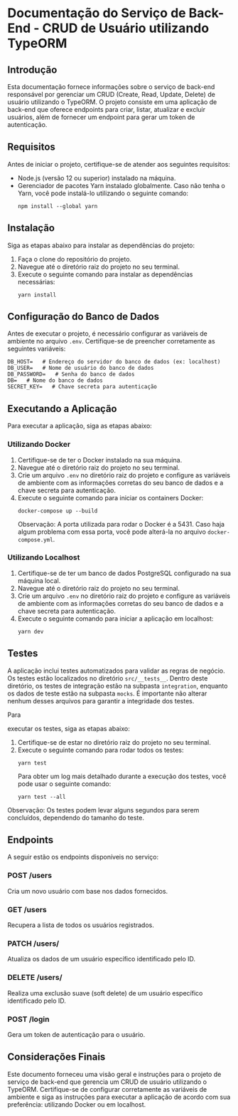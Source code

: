 # Documentação do Serviço de Back-End - CRUD de Usuário utilizando TypeORM

## Introdução

Esta documentação fornece informações sobre o serviço de back-end responsável por gerenciar um CRUD (Create, Read, Update, Delete) de usuário utilizando o TypeORM. O projeto consiste em uma aplicação de back-end que oferece endpoints para criar, listar, atualizar e excluir usuários, além de fornecer um endpoint para gerar um token de autenticação.

## Requisitos

Antes de iniciar o projeto, certifique-se de atender aos seguintes requisitos:

-  Node.js (versão 12 ou superior) instalado na máquina.
-  Gerenciador de pacotes Yarn instalado globalmente. Caso não tenha o Yarn, você pode instalá-lo utilizando o seguinte comando:
   ```
   npm install --global yarn
   ```

## Instalação

Siga as etapas abaixo para instalar as dependências do projeto:

1. Faça o clone do repositório do projeto.
2. Navegue até o diretório raiz do projeto no seu terminal.
3. Execute o seguinte comando para instalar as dependências necessárias:
   ```
   yarn install
   ```

## Configuração do Banco de Dados

Antes de executar o projeto, é necessário configurar as variáveis de ambiente no arquivo `.env`. Certifique-se de preencher corretamente as seguintes variáveis:

```
DB_HOST=   # Endereço do servidor do banco de dados (ex: localhost)
DB_USER=   # Nome de usuário do banco de dados
DB_PASSWORD=   # Senha do banco de dados
DB=   # Nome do banco de dados
SECRET_KEY=   # Chave secreta para autenticação
```

## Executando a Aplicação

Para executar a aplicação, siga as etapas abaixo:

### Utilizando Docker

1. Certifique-se de ter o Docker instalado na sua máquina.
2. Navegue até o diretório raiz do projeto no seu terminal.
3. Crie um arquivo `.env` no diretório raiz do projeto e configure as variáveis de ambiente com as informações corretas do seu banco de dados e a chave secreta para autenticação.
4. Execute o seguinte comando para iniciar os containers Docker:
   ```
   docker-compose up --build
   ```
   Observação: A porta utilizada para rodar o Docker é a 5431. Caso haja algum problema com essa porta, você pode alterá-la no arquivo `docker-compose.yml`.

### Utilizando Localhost

1. Certifique-se de ter um banco de dados PostgreSQL configurado na sua máquina local.
2. Navegue até o diretório raiz do projeto no seu terminal.
3. Crie um arquivo `.env` no diretório raiz do projeto e configure as variáveis de ambiente com as informações corretas do seu banco de dados e a chave secreta para autenticação.
4. Execute o seguinte comando para iniciar a aplicação em localhost:
   ```
   yarn dev
   ```

## Testes

A aplicação inclui testes automatizados para validar as regras de negócio. Os testes estão localizados no diretório `src/__tests__`. Dentro deste diretório, os testes de integração estão na subpasta `integration`, enquanto os dados de teste estão na subpasta `mocks`. É importante não alterar nenhum desses arquivos para garantir a integridade dos testes.

Para

executar os testes, siga as etapas abaixo:

1. Certifique-se de estar no diretório raiz do projeto no seu terminal.
2. Execute o seguinte comando para rodar todos os testes:
   ```
   yarn test
   ```
   Para obter um log mais detalhado durante a execução dos testes, você pode usar o seguinte comando:
   ```
   yarn test --all
   ```

Observação: Os testes podem levar alguns segundos para serem concluídos, dependendo do tamanho do teste.

## Endpoints

A seguir estão os endpoints disponíveis no serviço:

### POST /users

Cria um novo usuário com base nos dados fornecidos.

### GET /users

Recupera a lista de todos os usuários registrados.

### PATCH /users/<id>

Atualiza os dados de um usuário específico identificado pelo ID.

### DELETE /users/<id>

Realiza uma exclusão suave (soft delete) de um usuário específico identificado pelo ID.

### POST /login

Gera um token de autenticação para o usuário.

## Considerações Finais

Este documento forneceu uma visão geral e instruções para o projeto de serviço de back-end que gerencia um CRUD de usuário utilizando o TypeORM. Certifique-se de configurar corretamente as variáveis de ambiente e siga as instruções para executar a aplicação de acordo com sua preferência: utilizando Docker ou em localhost.
